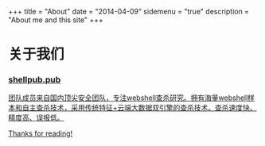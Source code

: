 +++
title = "About"
date = "2014-04-09"
sidemenu = "true"
description = "About me and this site"
+++

<div class="about-thumb">
					<div class="section-title">
						<h1 class="wow fadeIn animated" data-wow-delay="0.2s" style="visibility: visible; animation-delay: 0.2s; animation-name: fadeIn;">关于我们</h1>
						<h3 class="wow fadeInUp animated" data-wow-delay="0.4s" style="visibility: visible; animation-delay: 0.4s; animation-name: fadeInUp;"><a href="http://www.shellpub.com">shellpub.pub</h3>
					</dsiv>
					<div class="wow fadeInUp animated" data-wow-delay="0.6s" style="visibility: visible; animation-delay: 0.6s; animation-name: fadeInUp;">
						<p>团队成员来自国内顶尖安全团队，专注webshell查杀研究。拥有海量webshell样本和自主查杀技术，采用传统特征+云端大数据双引擎的查杀技术。查杀速度快、精度高、误报低。</p>
					</div>

Thanks for reading!

